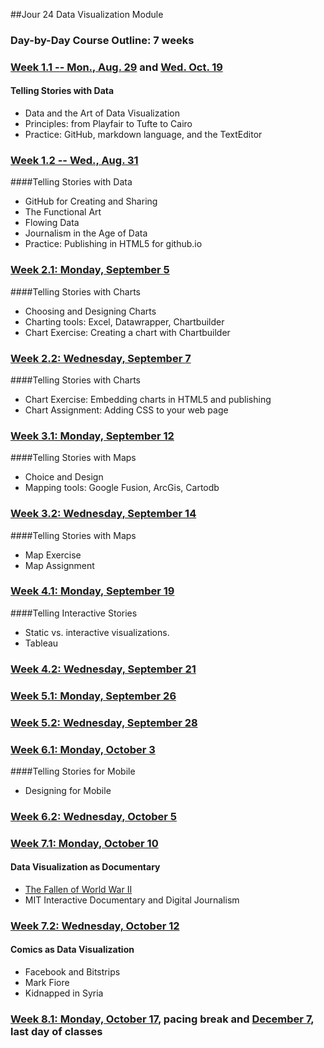 ##Jour 24 Data Visualization Module

### Day-by-Day Course Outline: 7 weeks

### [Week 1.1 -- Mon., Aug. 29](WeeklySchedule/week01-01.md) and [Wed. Oct. 19](WeeklySchedule/week01-01.md)
#### Telling Stories with Data
- Data and the Art of Data Visualization
- Principles: from Playfair to Tufte to Cairo
- Practice: GitHub, markdown language, and the TextEditor

### [Week 1.2 -- Wed., Aug. 31](WeeklySchedule/week01-02.md)
####Telling Stories with Data

- GitHub for Creating and Sharing
- The Functional Art
- Flowing Data
- Journalism in the Age of Data
- Practice: Publishing in HTML5 for github.io

### [Week 2.1: Monday, September 5](WeeklySchedule/week02-01.md)

####Telling Stories with Charts
- Choosing and Designing Charts
- Charting tools: Excel, Datawrapper, Chartbuilder
- Chart Exercise: Creating a chart with Chartbuilder

### [Week 2.2: Wednesday, September 7](WeeklySchedule/week02-02.md)

####Telling Stories with Charts
- Chart Exercise: Embedding charts in HTML5 and publishing
- Chart Assignment: Adding CSS to your web page

### [Week 3.1: Monday, September 12](WeeklySchedule/week03-01.md)

####Telling Stories with Maps
- Choice and Design
- Mapping tools: Google Fusion, ArcGis, Cartodb

### [Week 3.2: Wednesday, September 14](WeeklySchedule/week03-02.md)

####Telling Stories with Maps
- Map Exercise
- Map Assignment

### [Week 4.1: Monday, September 19](WeeklySchedule/week04-01.md)

####Telling Interactive Stories
- Static vs. interactive visualizations.
- Tableau

### [Week 4.2: Wednesday, September 21](WeeklySchedule/week04-02.md)


### [Week 5.1: Monday, September 26](WeeklySchedule/week05-01.md)


### [Week 5.2: Wednesday, September 28](WeeklySchedule/week05-02.md)


### [Week 6.1: Monday, October 3](WeeklySchedule/week06-01.md)

####Telling Stories for Mobile
- Designing for Mobile

### [Week 6.2: Wednesday, October 5](WeeklySchedule/week06-02.md)


### [Week 7.1: Monday, October 10](WeeklySchedule/week07-01.md)

#### Data Visualization as Documentary
- [The Fallen of World War II](http://www.fallen.io/ww2/)
- MIT Interactive Documentary and Digital Journalism

### [Week 7.2: Wednesday, October 12](WeeklySchedule/week07-02.md)

#### Comics as Data Visualization
- Facebook and Bitstrips
- Mark Fiore
- Kidnapped in Syria

### [Week 8.1: Monday, October 17](WeeklySchedule/week08-01.md), pacing break and [December 7](WeeklySchedule/week08-01.md), last day of classes


